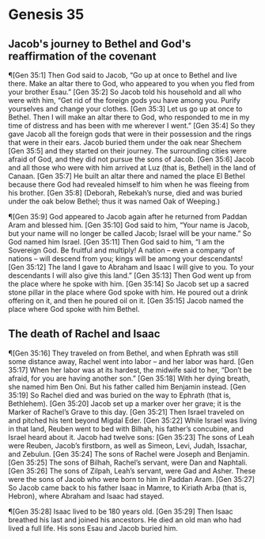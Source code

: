 # Genesis 35

## Jacob's journey to Bethel and God's reaffirmation of the covenant
¶[Gen 35:1] Then God said to Jacob, “Go up at once to Bethel and live there. Make an altar there to God, who appeared to you when you fled from your brother Esau.”
[Gen 35:2] So Jacob told his household and all who were with him, “Get rid of the foreign gods you have among you. Purify yourselves and change your clothes.
[Gen 35:3] Let us go up at once to Bethel. Then I will make an altar there to God, who responded to me in my time of distress and has been with me wherever I went.”
[Gen 35:4] So they gave Jacob all the foreign gods that were in their possession and the rings that were in their ears. Jacob buried them under the oak near Shechem
[Gen 35:5] and they started on their journey. The surrounding cities were afraid of God, and they did not pursue the sons of Jacob.
[Gen 35:6] Jacob and all those who were with him arrived at Luz (that is, Bethel) in the land of Canaan.
[Gen 35:7] He built an altar there and named the place El Bethel because there God had revealed himself to him when he was fleeing from his brother.
[Gen 35:8] (Deborah, Rebekah’s nurse, died and was buried under the oak below Bethel; thus it was named Oak of Weeping.)

¶[Gen 35:9] God appeared to Jacob again after he returned from Paddan Aram and blessed him.
[Gen 35:10] God said to him, “Your name is Jacob, but your name will no longer be called Jacob; Israel will be your name.” So God named him Israel.
[Gen 35:11] Then God said to him, “I am the Sovereign God. Be fruitful and multiply! A nation – even a company of nations – will descend from you; kings will be among your descendants!
[Gen 35:12] The land I gave to Abraham and Isaac I will give to you. To your descendants I will also give this land.”
[Gen 35:13] Then God went up from the place where he spoke with him.
[Gen 35:14] So Jacob set up a sacred stone pillar in the place where God spoke with him. He poured out a drink offering on it, and then he poured oil on it.
[Gen 35:15] Jacob named the place where God spoke with him Bethel.

## The death of Rachel and Isaac
¶[Gen 35:16] They traveled on from Bethel, and when Ephrath was still some distance away, Rachel went into labor – and her labor was hard.
[Gen 35:17] When her labor was at its hardest, the midwife said to her, “Don’t be afraid, for you are having another son.”
[Gen 35:18] With her dying breath, she named him Ben Oni. But his father called him Benjamin instead.
[Gen 35:19] So Rachel died and was buried on the way to Ephrath (that is, Bethlehem).
[Gen 35:20] Jacob set up a marker over her grave; it is the Marker of Rachel’s Grave to this day.
[Gen 35:21] Then Israel traveled on and pitched his tent beyond Migdal Eder.
[Gen 35:22] While Israel was living in that land, Reuben went to bed with Bilhah, his father’s concubine, and Israel heard about it. Jacob had twelve sons:
[Gen 35:23] The sons of Leah were Reuben, Jacob’s firstborn, as well as Simeon, Levi, Judah, Issachar, and Zebulun.
[Gen 35:24] The sons of Rachel were Joseph and Benjamin.
[Gen 35:25] The sons of Bilhah, Rachel’s servant, were Dan and Naphtali.
[Gen 35:26] The sons of Zilpah, Leah’s servant, were Gad and Asher. These were the sons of Jacob who were born to him in Paddan Aram.
[Gen 35:27] So Jacob came back to his father Isaac in Mamre, to Kiriath Arba (that is, Hebron), where Abraham and Isaac had stayed.

¶[Gen 35:28] Isaac lived to be 180 years old.
[Gen 35:29] Then Isaac breathed his last and joined his ancestors. He died an old man who had lived a full life. His sons Esau and Jacob buried him.
